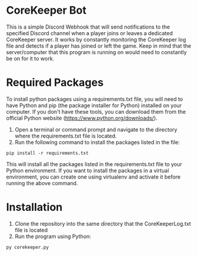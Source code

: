 # CoreKeeper Bot
This is a simple Discord Webhook that will send notifications to the specified Discord channel when a player joins or leaves a dedicated CoreKeeper server. It works by constantly monitoring the CoreKeeper log file and detects if a player has joined or left the game. Keep in mind that the server/computer that this program is running on would need to constantly be on for it to work.

# Required Packages
To install python packages using a requirements.txt file, you will need to have Python and pip (the package installer for Python) installed on your computer. If you don't have these tools, you can download them from the official Python website (https://www.python.org/downloads/).

1. Open a terminal or command prompt and navigate to the directory where the requirements.txt file is located.
2. Run the following command to install the packages listed in the file:
```
pip install -r requirements.txt
```
This will install all the packages listed in the requirements.txt file to your Python environment. If you want to install the packages in a virtual environment, you can create one using virtualenv and activate it before running the above command.

# Installation
1. Clone the repository into the same directory that the CoreKeeperLog.txt file is located
2. Run the program using Python:
```
py corekeeper.py
```